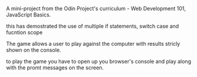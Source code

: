 A mini-project from the Odin Project's curriculum - Web Development 101, JavaScript Basics.

this has demostrated the use of multiple if statements, switch case and fucntion scope

The game allows a user to play against the computer with results stricly shown on the console.

to play the game you have to open up you browser's console and play along with the promt messages on the screen.